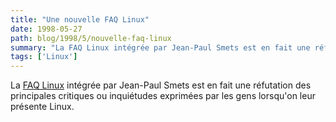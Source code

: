 ```yaml
---
title: "Une nouvelle FAQ Linux"
date: 1998-05-27
path: blog/1998/5/nouvelle-faq-linux
summary: "La FAQ Linux intégrée par Jean-Paul Smets est en fait une réfutation des principales critiques ou inquiétudes exprimées par les gens lorsqu'on leur présente Linux."
tags: ['Linux']
---
```


<P>
La <A HREF="http://www.smets.com/it/faq/linux.html">FAQ Linux</A>
intégrée par Jean-Paul Smets est en fait une réfutation des principales
critiques ou inquiétudes exprimées par les gens lorsqu'on leur présente Linux.
</P>


